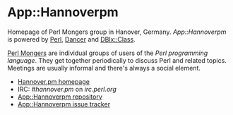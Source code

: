 App::Hannoverpm
===============

Homepage of Perl Mongers group in Hanover, Germany. _App::Hannoverpm_ is
powered by [Perl](http://www.perl.org/), [Dancer](http://perldancer.org/)
and [DBIx::Class](http://www.dbix-class.org/).

[Perl Mongers](http://www.pm.org/) are individual groups of users of the
_Perl programming language_. They get together periodically to discuss Perl
and related topics. Meetings are usually informal and there's always a
social element.

* [Hannover.pm homepage](http://hannover.pm/)
* IRC: _#hannover.pm_ on _irc.perl.org_
* [App::Hannoverpm repository](https://github.com/Hannover-pm/App-Hannoverpm)
* [App::Hannoverpm issue tracker](https://github.com/Hannover-pm/App-Hannoverpm/issues)
